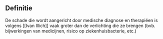 ## Definitie
De schade die wordt aangericht door medische diagnose en therapiëen is volgens [[Ivan Illich]] vaak groter dan de verlichting die ze brengen (bvb. bijwerkingen van medicijnen, risico op ziekenhuisbacterie, etc.)